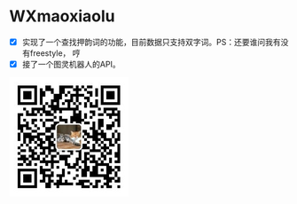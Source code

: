 # WXmaoxiaolu

- [x] 实现了一个查找押韵词的功能，目前数据只支持双字词。PS：还要谁问我有没有freestyle， 哼
- [x] 接了一个图灵机器人的API。

![](https://raw.githubusercontent.com/Nanrou/WXmaoxiaolu/master/wx_mp.jpg)
